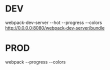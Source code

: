 # DEV
webpack-dev-server --hot --progress --colors
http://0.0.0.0:8080/webpack-dev-server/bundle

# PROD
webpack --progress --colors
